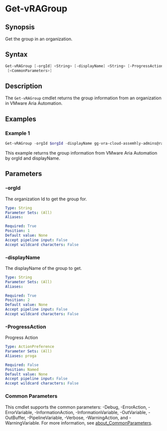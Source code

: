 # Get-vRAGroup

## Synopsis

Get the group in an organization.

## Syntax

```powershell
Get-vRAGroup [-orgId] <String> [-displayName] <String> [-ProgressAction <ActionPreference>]
 [<CommonParameters>]
```

## Description

The `Get-vRAGroup` cmdlet returns the group information from an organization in VMware Aria Automation.

## Examples

### Example 1

```powershell
Get-vRAGroup -orgId $orgId -displayName gg-vra-cloud-assemhly-admins@rainpole.io
```

This example returns the group information from VMware Aria Automation by orgId and displayName.

## Parameters

### -orgId

The organization Id to get the group for.

```yaml
Type: String
Parameter Sets: (All)
Aliases:

Required: True
Position: 1
Default value: None
Accept pipeline input: False
Accept wildcard characters: False
```

### -displayName

The displayName of the group to get.

```yaml
Type: String
Parameter Sets: (All)
Aliases:

Required: True
Position: 2
Default value: None
Accept pipeline input: False
Accept wildcard characters: False
```

### -ProgressAction

Progress Action

```yaml
Type: ActionPreference
Parameter Sets: (All)
Aliases: proga

Required: False
Position: Named
Default value: None
Accept pipeline input: False
Accept wildcard characters: False
```

### Common Parameters

This cmdlet supports the common parameters: -Debug, -ErrorAction, -ErrorVariable, -InformationAction, -InformationVariable, -OutVariable, -OutBuffer, -PipelineVariable, -Verbose, -WarningAction, and -WarningVariable. For more information, see [about_CommonParameters](http://go.microsoft.com/fwlink/?LinkID=113216).
